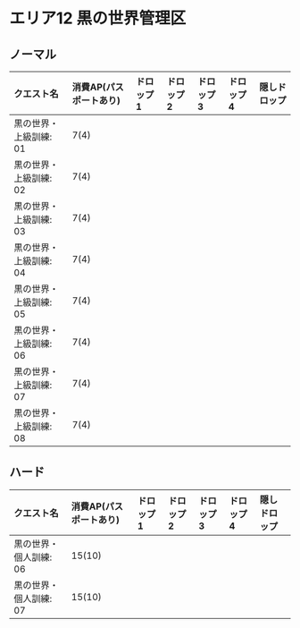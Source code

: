 # エリア12 黒の世界管理区

## ノーマル

|クエスト名|消費AP(パスポートあり)|ドロップ1|ドロップ2|ドロップ3|ドロップ4|隠しドロップ|
|:--|:--|:--|:--|:--|:--|:--|
|黒の世界・上級訓練: 01|7(4)||||||
|黒の世界・上級訓練: 02|7(4)||||||
|黒の世界・上級訓練: 03|7(4)||||||
|黒の世界・上級訓練: 04|7(4)||||||
|黒の世界・上級訓練: 05|7(4)||||||
|黒の世界・上級訓練: 06|7(4)||||||
|黒の世界・上級訓練: 07|7(4)||||||
|黒の世界・上級訓練: 08|7(4)||||||

## ハード

|クエスト名|消費AP(パスポートあり)|ドロップ1|ドロップ2|ドロップ3|ドロップ4|隠しドロップ|
|:--|:--|:--|:--|:--|:--|:--|
|黒の世界・個人訓練: 06|15(10)||||||
|黒の世界・個人訓練: 07|15(10)||||||